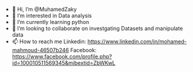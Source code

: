 - 👋 Hi, I’m @MuhamedZaky
- 👀 I’m interested in Data analysis
- 🌱 I’m currently learning python
- 💞️ I’m looking to collaborate on investgating Datasets and manipulate data
- 📫 How to reach me 
Linkedin: https://www.linkedin.com/in/mohamed-mahmoud-46507b246
Facebook: https://www.facebook.com/profile.php?id=100010511569345&mibextid=ZbWKwL
<!---
MuhamedZaky/MuhamedZaky is a ✨ special ✨ repository because its `README.md` (this file) appears on your GitHub profile.
You can click the Preview link to take a look at your changes.
--->
